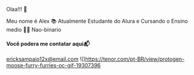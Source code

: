 Olaa!!! 🤙

Meu nome é Alex 
 📚 Atualmente Estudante do Alura e Cursando o Ensino medio
 🏳️‍🌈 Nao-binario
 
  #### Você podera me contatar aqui📬

ericksampaio12x@email.com 
![]https://tenor.com/pt-BR/view/protogen-moose-furry-furries-oc-gif-19307396

